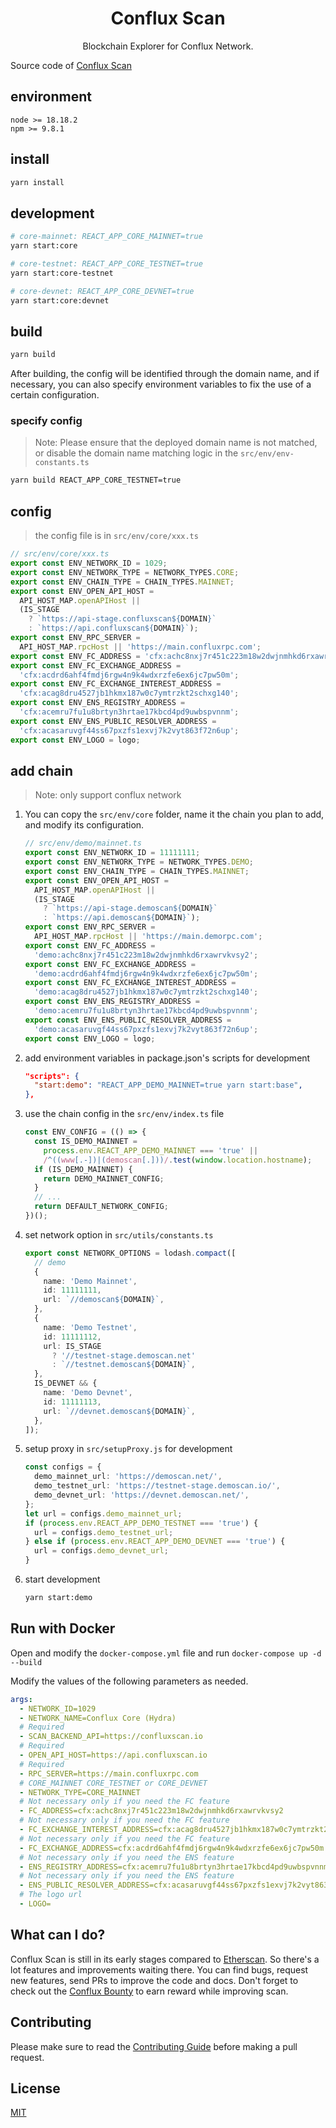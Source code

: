 <h1 align="center">Conflux Scan</h1>

<p align="center">Blockchain Explorer for Conflux Network.</p>

Source code of [Conflux Scan](https://confluxscan.io)

## environment

```
node >= 18.18.2
npm >= 9.8.1
```

## install

```bash
yarn install
```

## development

```bash
# core-mainnet: REACT_APP_CORE_MAINNET=true
yarn start:core

# core-testnet: REACT_APP_CORE_TESTNET=true
yarn start:core-testnet

# core-devnet: REACT_APP_CORE_DEVNET=true
yarn start:core:devnet

```

## build

```bash
yarn build
```

After building, the config will be identified through the domain name, and if necessary, you can also specify environment variables to fix the use of a certain configuration.

### specify config

> Note: Please ensure that the deployed domain name is not matched, or disable the domain name matching logic in the `src/env/env-constants.ts`

```bash
yarn build REACT_APP_CORE_TESTNET=true
```

## config

> the config file is in `src/env/core/xxx.ts`

```ts
// src/env/core/xxx.ts
export const ENV_NETWORK_ID = 1029;
export const ENV_NETWORK_TYPE = NETWORK_TYPES.CORE;
export const ENV_CHAIN_TYPE = CHAIN_TYPES.MAINNET;
export const ENV_OPEN_API_HOST =
  API_HOST_MAP.openAPIHost ||
  (IS_STAGE
    ? `https://api-stage.confluxscan${DOMAIN}`
    : `https://api.confluxscan${DOMAIN}`);
export const ENV_RPC_SERVER =
  API_HOST_MAP.rpcHost || 'https://main.confluxrpc.com';
export const ENV_FC_ADDRESS = 'cfx:achc8nxj7r451c223m18w2dwjnmhkd6rxawrvkvsy2';
export const ENV_FC_EXCHANGE_ADDRESS =
  'cfx:acdrd6ahf4fmdj6rgw4n9k4wdxrzfe6ex6jc7pw50m';
export const ENV_FC_EXCHANGE_INTEREST_ADDRESS =
  'cfx:acag8dru4527jb1hkmx187w0c7ymtrzkt2schxg140';
export const ENV_ENS_REGISTRY_ADDRESS =
  'cfx:acemru7fu1u8brtyn3hrtae17kbcd4pd9uwbspvnnm';
export const ENV_ENS_PUBLIC_RESOLVER_ADDRESS =
  'cfx:acasaruvgf44ss67pxzfs1exvj7k2vyt863f72n6up';
export const ENV_LOGO = logo;
```

## add chain

> Note: only support conflux network

1. You can copy the `src/env/core` folder, name it the chain you plan to add, and modify its configuration.
   ```ts
   // src/env/demo/mainnet.ts
   export const ENV_NETWORK_ID = 11111111;
   export const ENV_NETWORK_TYPE = NETWORK_TYPES.DEMO;
   export const ENV_CHAIN_TYPE = CHAIN_TYPES.MAINNET;
   export const ENV_OPEN_API_HOST =
     API_HOST_MAP.openAPIHost ||
     (IS_STAGE
       ? `https://api-stage.demoscan${DOMAIN}`
       : `https://api.demoscan${DOMAIN}`);
   export const ENV_RPC_SERVER =
     API_HOST_MAP.rpcHost || 'https://main.demorpc.com';
   export const ENV_FC_ADDRESS =
     'demo:achc8nxj7r451c223m18w2dwjnmhkd6rxawrvkvsy2';
   export const ENV_FC_EXCHANGE_ADDRESS =
     'demo:acdrd6ahf4fmdj6rgw4n9k4wdxrzfe6ex6jc7pw50m';
   export const ENV_FC_EXCHANGE_INTEREST_ADDRESS =
     'demo:acag8dru4527jb1hkmx187w0c7ymtrzkt2schxg140';
   export const ENV_ENS_REGISTRY_ADDRESS =
     'demo:acemru7fu1u8brtyn3hrtae17kbcd4pd9uwbspvnnm';
   export const ENV_ENS_PUBLIC_RESOLVER_ADDRESS =
     'demo:acasaruvgf44ss67pxzfs1exvj7k2vyt863f72n6up';
   export const ENV_LOGO = logo;
   ```
2. add environment variables in package.json's scripts for development
   ```json
   "scripts": {
     "start:demo": "REACT_APP_DEMO_MAINNET=true yarn start:base",
   },
   ```
3. use the chain config in the `src/env/index.ts` file
   ```ts
   const ENV_CONFIG = (() => {
     const IS_DEMO_MAINNET =
       process.env.REACT_APP_DEMO_MAINNET === 'true' ||
       /^((www[.-])|(demoscan[.]))/.test(window.location.hostname);
     if (IS_DEMO_MAINNET) {
       return DEMO_MAINNET_CONFIG;
     }
     // ...
     return DEFAULT_NETWORK_CONFIG;
   })();
   ```
4. set network option in `src/utils/constants.ts`
   ```ts
   export const NETWORK_OPTIONS = lodash.compact([
     // demo
     {
       name: 'Demo Mainnet',
       id: 11111111,
       url: `//demoscan${DOMAIN}`,
     },
     {
       name: 'Demo Testnet',
       id: 11111112,
       url: IS_STAGE
         ? '//testnet-stage.demoscan.net'
         : `//testnet.demoscan${DOMAIN}`,
     },
     IS_DEVNET && {
       name: 'Demo Devnet',
       id: 11111113,
       url: `//devnet.demoscan${DOMAIN}`,
     },
   ]);
   ```
5. setup proxy in `src/setupProxy.js` for development
   ```ts
   const configs = {
     demo_mainnet_url: 'https://demoscan.net/',
     demo_testnet_url: 'https://testnet-stage.demoscan.io/',
     demo_devnet_url: 'https://devnet.demoscan.net/',
   };
   let url = configs.demo_mainnet_url;
   if (process.env.REACT_APP_DEMO_TESTNET === 'true') {
     url = configs.demo_testnet_url;
   } else if (process.env.REACT_APP_DEMO_DEVNET === 'true') {
     url = configs.demo_devnet_url;
   }
   ```
6. start development
   ```bash
   yarn start:demo
   ```

## Run with Docker

Open and modify the `docker-compose.yml` file and run `docker-compose up -d --build`

Modify the values of the following parameters as needed.

```yml
args:
  - NETWORK_ID=1029
  - NETWORK_NAME=Conflux Core (Hydra)
  # Required
  - SCAN_BACKEND_API=https://confluxscan.io
  # Required
  - OPEN_API_HOST=https://api.confluxscan.io
  # Required
  - RPC_SERVER=https://main.confluxrpc.com
  # CORE_MAINNET CORE_TESTNET or CORE_DEVNET
  - NETWORK_TYPE=CORE_MAINNET
  # Not necessary only if you need the FC feature
  - FC_ADDRESS=cfx:achc8nxj7r451c223m18w2dwjnmhkd6rxawrvkvsy2
  # Not necessary only if you need the FC feature
  - FC_EXCHANGE_INTEREST_ADDRESS=cfx:acag8dru4527jb1hkmx187w0c7ymtrzkt2schxg140
  # Not necessary only if you need the FC feature
  - FC_EXCHANGE_ADDRESS=cfx:acdrd6ahf4fmdj6rgw4n9k4wdxrzfe6ex6jc7pw50m
  # Not necessary only if you need the ENS feature
  - ENS_REGISTRY_ADDRESS=cfx:acemru7fu1u8brtyn3hrtae17kbcd4pd9uwbspvnnm
  # Not necessary only if you need the ENS feature
  - ENS_PUBLIC_RESOLVER_ADDRESS=cfx:acasaruvgf44ss67pxzfs1exvj7k2vyt863f72n6up
  # The logo url
  - LOGO=
```

## What can I do?

Conflux Scan is still in its early stages compared to [Etherscan](https://etherscan.io). So
there's a lot features and improvements waiting there. You can find bugs,
request new features, send PRs to improve the code and docs. Don't forget to
check out the [Conflux Bounty](https://bounty.confluxnetwork.org) to earn reward
while improving scan.

## Contributing

Please make sure to read the [Contributing Guide](.github/CONTRIBUTING.md) before making a pull request.

## License

[MIT](http://opensource.org/licenses/MIT)
